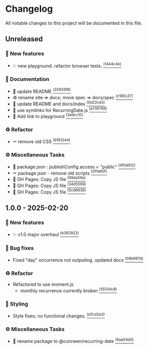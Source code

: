 # Changelog

All notable changes to this project will be documented in this file.

## Unreleased


### :rocket: New features

- :sparkles: new playground. refactor browser tests. [<sup>(1444c4e)</sup>][1444c4e]

### :memo: Documentation

- :memo: update README [<sup>(20933f8)</sup>][20933f8]
- :recycle: rename site => docs; move spec => docs/spec [<sup>(c185c27)</sup>][c185c27]
- :memo: update README and docs/index [<sup>(0d22ce5)</sup>][0d22ce5]
- :memo: use symlinks for RecurringDate.js [<sup>(a736766)</sup>][a736766]
- :memo: Add link to playground [<sup>(3adcc10)</sup>][3adcc10]

### :recycle: Refactor

- :coffin: remove old CSS [<sup>(6161244)</sup>][6161244]

### :gear: Miscellaneous Tasks

- :bookmark: package.json : publishConfig.access = "public" [<sup>(4f0d912)</sup>][4f0d912]
- :coffin: package.json - remove old scripts [<sup>(0f1e60f)</sup>][0f1e60f]
- :green_heart: GH Pages: Copy JS file [<sup>(99da56e)</sup>][99da56e]
- :green_heart: GH Pages: Copy JS file [<sup>(34d5569)</sup>][34d5569]
- :green_heart: GH Pages: Copy JS file [<sup>(5cd6839)</sup>][5cd6839]

<!-- LINKS -->
[4f0d912]:../../commit/4f0d912fd5b9b9edb66715cf8da280724750c7fc
[1444c4e]:../../commit/1444c4e429f2d6c0d3ce889265b1f27cf032c483
[20933f8]:../../commit/20933f84dd1939fa854fbd29b439101cdddb02ce
[c185c27]:../../commit/c185c2704369d1f1a34b0f2546db959c051750e2
[6161244]:../../commit/61612449c05e981adc43152eed82116ee7255d6e
[0d22ce5]:../../commit/0d22ce5ca09675dedff6da01793a8296d9eb6ba4
[0f1e60f]:../../commit/0f1e60fb8b44d2bd74efed1163f505f3f49b95e1
[a736766]:../../commit/a7367663429bfef18f0e09596788d56abe619a4a
[b9eed8b]:../../commit/b9eed8b0d2a9d42f0bf88dea15c83950615ba43d
[b0e767c]:../../commit/b0e767cdc892a2905f6502799feb7d80cb651198
[99da56e]:../../commit/99da56e70f9a28908125caf860600764836f4e8f
[34d5569]:../../commit/34d5569536fa5a33d6d109f333a712dbae4bae63
[5cd6839]:../../commit/5cd683963b76be53375c6ba5590680080ce53538
[3adcc10]:../../commit/3adcc10c7d0978571325ed9eee8c5f7e8172c6b4

## 1.0.0 - 2025-02-20


### :rocket: New features

- :sparkles: v1.0 major overhaul [<sup>(b362923)</sup>][b362923]

### :bug: Bug fixes

- Fixed "day" occurrence not outputing. updated docs [<sup>(09b997d)</sup>][09b997d]

### :recycle: Refactor

- Refactored to use moment.js
  - monthly recurrence currently broken [<sup>(55134c8)</sup>][55134c8]

### :lipstick: Styling

- Style fixes; no functional changes. [<sup>(d7cd2e3)</sup>][d7cd2e3]

### :gear: Miscellaneous Tasks

- :truck: rename package to @cunneen/recurring-date [<sup>(6aa04d3)</sup>][6aa04d3]

<!-- LINKS -->
[99afd9f]:../../commit/99afd9f44955b215ec7e8372b265f0d078770a47
[4c662bb]:../../commit/4c662bb305077df59604e1398ef83eb0978c8a44
[954c636]:../../commit/954c63685a3e138d1e9827c47e49eae270d641a4
[5336909]:../../commit/53369095796eced2bc713c2bef41959e3f42457f
[1b0be14]:../../commit/1b0be1431314c5bcbd7677a39b58063609cfb187
[f6055de]:../../commit/f6055dea1198b98ea3e33cb4a0cb528708286407
[341ccbd]:../../commit/341ccbd465de9ec2d888ad27a4ba81c3bd82cfdf
[1a52fdb]:../../commit/1a52fdbaf44275d18721d47e36ee5782b5d45ece
[09b997d]:../../commit/09b997d6031de47c5c96c26cfd5987d59e83919c
[25ca7e7]:../../commit/25ca7e7e36d63d9934bba3933250fa3d37b0e3ea
[72face1]:../../commit/72face117fafd65f27f0f6bec8a4726b09abcd77
[498714b]:../../commit/498714ba5619f2ffc6db37df53069e3aaf8726aa
[3b13f45]:../../commit/3b13f45fcd6fff30bbd964f1138966b02c2510b9
[55134c8]:../../commit/55134c8152b8711e2aa9cdb91377b7f65bedd73f
[9a649ff]:../../commit/9a649ffb27935c50484e47beddc03853b2616177
[53956d6]:../../commit/53956d6720bcf3e8fd99226e2cad62427dfc758e
[71af229]:../../commit/71af2290721dd3f253df37da804f0b73d7f8727d
[6585e18]:../../commit/6585e180fcd08e88e2c272fdbcf20fb49f9a0545
[10052df]:../../commit/10052dfe8db947b8e032e26b5e0d063ba9abcb40
[229866d]:../../commit/229866da09071c51c8d20c60f108080fdc80da19
[16e9cf1]:../../commit/16e9cf1ea6b9d85949b17dc53cb1fb982e4539d2
[e83e029]:../../commit/e83e0296440841d5285e17cbd85d6dafd9f65651
[b759640]:../../commit/b759640c7f1e222de8216f8e08cba1a6d7ef466d
[d7cd2e3]:../../commit/d7cd2e35407560a78783d7b58c8844646274197e
[0ef7443]:../../commit/0ef7443e29461384d4428e4e8688db39766e3f66
[b362923]:../../commit/b362923f3f44033c16845f47b26fdc158ea5c34e
[6aa04d3]:../../commit/6aa04d37eef0270b8b4eef52104b7dfce70ca8a3

<!-- generated by git-cliff -->
